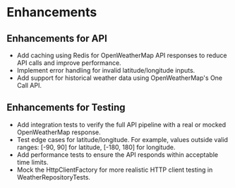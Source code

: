 # Enhancements

## Enhancements for API
 - Add caching using Redis for OpenWeatherMap API responses to reduce API calls and improve performance.
 - Implement error handling for invalid latitude/longitude inputs.
 - Add support for historical weather data using OpenWeatherMap's One Call API.

## Enhancements for Testing
 - Add integration tests to verify the full API pipeline with a real or mocked OpenWeatherMap response.
 - Test edge cases for latitude/longitude. For example, values outside valid ranges: [-90, 90] for latitude, [-180, 180] for longitude.
 - Add performance tests to ensure the API responds within acceptable time limits.
 - Mock the HttpClientFactory for more realistic HTTP client testing in WeatherRepositoryTests.
